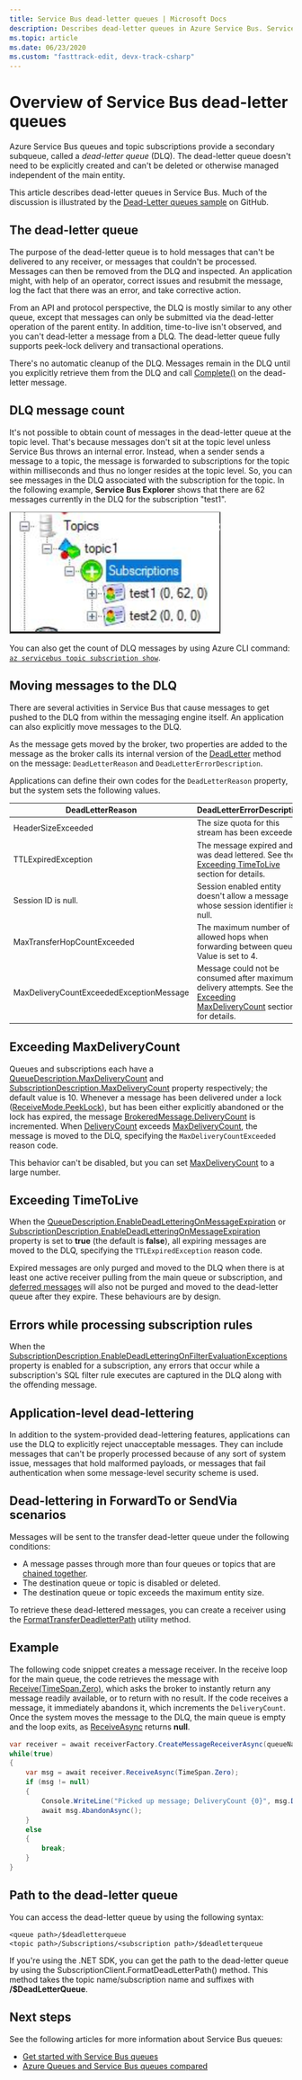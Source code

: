 ```yaml
---
title: Service Bus dead-letter queues | Microsoft Docs
description: Describes dead-letter queues in Azure Service Bus. Service Bus queues and topic subscriptions provide a secondary subqueue, called a dead-letter queue.
ms.topic: article
ms.date: 06/23/2020
ms.custom: "fasttrack-edit, devx-track-csharp"
---
```


# Overview of Service Bus dead-letter queues

Azure Service Bus queues and topic subscriptions provide a secondary subqueue, called a *dead-letter queue* (DLQ). The dead-letter queue doesn't need to be explicitly created and can't be deleted or otherwise managed independent of the main entity.

This article describes dead-letter queues in Service Bus. Much of the discussion is illustrated by the [Dead-Letter queues sample](https://github.com/Azure/azure-service-bus/tree/master/samples/DotNet/Microsoft.ServiceBus.Messaging/DeadletterQueue) on GitHub.
 
## The dead-letter queue

The purpose of the dead-letter queue is to hold messages that can't be delivered to any receiver, or messages that couldn't be processed. Messages can then be removed from the DLQ and inspected. An application might, with help of an operator, correct issues and resubmit the message, log the fact that there was an error, and take corrective action. 

From an API and protocol perspective, the DLQ is mostly similar to any other queue, except that messages can only be submitted via the dead-letter operation of the parent entity. In addition, time-to-live isn't observed, and you can't dead-letter a message from a DLQ. The dead-letter queue fully supports peek-lock delivery and transactional operations.

There's no automatic cleanup of the DLQ. Messages remain in the DLQ until you explicitly retrieve them from the DLQ and call [Complete()](/dotnet/api/microsoft.azure.servicebus.queueclient.completeasync) on the dead-letter message.

## DLQ message count
It's not possible to obtain count of messages in the dead-letter queue at the topic level. That's because messages don't sit at the topic level unless Service Bus throws an internal error. Instead, when a sender sends a message to a topic, the message is forwarded to subscriptions for the topic within milliseconds and thus no longer resides at the topic level. So, you can see messages in the DLQ associated with the subscription for the topic. In the following example, **Service Bus Explorer** shows that there are 62 messages currently in the DLQ for the subscription "test1". 

![DLQ message count](./media/service-bus-dead-letter-queues/dead-letter-queue-message-count.png)

You can also get the count of DLQ messages by using Azure CLI command: [`az servicebus topic subscription show`](/cli/azure/servicebus/topic/subscription?view=azure-cli-latest#az-servicebus-topic-subscription-show). 

## Moving messages to the DLQ

There are several activities in Service Bus that cause messages to get pushed to the DLQ from within the messaging engine itself. An application can also explicitly move messages to the DLQ. 

As the message gets moved by the broker, two properties are added to the message as the broker calls its internal version of the [DeadLetter](/dotnet/api/microsoft.azure.servicebus.queueclient.deadletterasync) method on the message: `DeadLetterReason` and `DeadLetterErrorDescription`.

Applications can define their own codes for the `DeadLetterReason` property, but the system sets the following values.

| DeadLetterReason | DeadLetterErrorDescription |
| --- | --- |
|HeaderSizeExceeded |The size quota for this stream has been exceeded. |
|TTLExpiredException |The message expired and was dead lettered. See the [Exceeding TimeToLive](#exceeding-timetolive) section for details. |
|Session ID is null. |Session enabled entity doesn't allow a message whose session identifier is null. |
|MaxTransferHopCountExceeded | The maximum number of allowed hops when forwarding between queues. Value is set to 4. |
| MaxDeliveryCountExceededExceptionMessage | Message could not be consumed after maximum delivery attempts. See the [Exceeding MaxDeliveryCount](#exceeding-maxdeliverycount) section for details. |

## Exceeding MaxDeliveryCount

Queues and subscriptions each have a [QueueDescription.MaxDeliveryCount](/dotnet/api/microsoft.servicebus.messaging.queuedescription.maxdeliverycount) and [SubscriptionDescription.MaxDeliveryCount](/dotnet/api/microsoft.servicebus.messaging.subscriptiondescription.maxdeliverycount) property respectively; the default value is 10. Whenever a message has been delivered under a lock ([ReceiveMode.PeekLock](/dotnet/api/microsoft.azure.servicebus.receivemode)), but has been either explicitly abandoned or the lock has expired, the message [BrokeredMessage.DeliveryCount](/dotnet/api/microsoft.servicebus.messaging.brokeredmessage) is incremented. When [DeliveryCount](/dotnet/api/microsoft.servicebus.messaging.brokeredmessage) exceeds [MaxDeliveryCount](/dotnet/api/microsoft.servicebus.messaging.queuedescription.maxdeliverycount), the message is moved to the DLQ, specifying the `MaxDeliveryCountExceeded` reason code.

This behavior can't be disabled, but you can set [MaxDeliveryCount](/dotnet/api/microsoft.servicebus.messaging.queuedescription.maxdeliverycount) to a large number.

## Exceeding TimeToLive

When the [QueueDescription.EnableDeadLetteringOnMessageExpiration](/dotnet/api/microsoft.servicebus.messaging.queuedescription) or [SubscriptionDescription.EnableDeadLetteringOnMessageExpiration](/dotnet/api/microsoft.servicebus.messaging.subscriptiondescription) property is set to **true** (the default is **false**), all expiring messages are moved to the DLQ, specifying the  `TTLExpiredException` reason code.

Expired messages are only purged and moved to the DLQ when there is at least one active receiver pulling from the main queue or subscription, and [deferred messages](./message-deferral.md) will also not be purged and moved to the dead-letter queue after they expire. These behaviours are by design.

## Errors while processing subscription rules

When the [SubscriptionDescription.EnableDeadLetteringOnFilterEvaluationExceptions](/dotnet/api/microsoft.servicebus.messaging.subscriptiondescription) property is enabled for a subscription, any errors that occur while a subscription's SQL filter rule executes are captured in the DLQ along with the offending message.

## Application-level dead-lettering

In addition to the system-provided dead-lettering features, applications can use the DLQ to explicitly reject unacceptable messages. They can include messages that can't be properly processed because of any sort of system issue, messages that hold malformed payloads, or messages that fail authentication when some message-level security scheme is used.

## Dead-lettering in ForwardTo or SendVia scenarios

Messages will be sent to the transfer dead-letter queue under the following conditions:

- A message passes through more than four queues or topics that are [chained together](service-bus-auto-forwarding.md).
- The destination queue or topic is disabled or deleted.
- The destination queue or topic exceeds the maximum entity size.

To retrieve these dead-lettered messages, you can create a receiver using the [FormatTransferDeadletterPath](/dotnet/api/microsoft.azure.servicebus.entitynamehelper.formattransferdeadletterpath) utility method.

## Example

The following code snippet creates a message receiver. In the receive loop for the main queue, the code retrieves the message with [Receive(TimeSpan.Zero)](/dotnet/api/microsoft.servicebus.messaging.messagereceiver), which asks the broker to instantly return any message readily available, or to return with no result. If the code receives a message, it immediately abandons it, which increments the  `DeliveryCount`. Once the system moves the message to the DLQ, the main queue is empty and the loop exits, as [ReceiveAsync](/dotnet/api/microsoft.servicebus.messaging.messagereceiver) returns **null**.

```csharp
var receiver = await receiverFactory.CreateMessageReceiverAsync(queueName, ReceiveMode.PeekLock);
while(true)
{
    var msg = await receiver.ReceiveAsync(TimeSpan.Zero);
    if (msg != null)
    {
        Console.WriteLine("Picked up message; DeliveryCount {0}", msg.DeliveryCount);
        await msg.AbandonAsync();
    }
    else
    {
        break;
    }
}
```

## Path to the dead-letter queue
You can access the dead-letter queue by using the following syntax:

```
<queue path>/$deadletterqueue
<topic path>/Subscriptions/<subscription path>/$deadletterqueue
```

If you're using the .NET SDK, you can get the path to the dead-letter queue by using the SubscriptionClient.FormatDeadLetterPath() method. This method takes the topic name/subscription name and suffixes with **/$DeadLetterQueue**.


## Next steps

See the following articles for more information about Service Bus queues:

* [Get started with Service Bus queues](service-bus-dotnet-get-started-with-queues.md)
* [Azure Queues and Service Bus queues compared](service-bus-azure-and-service-bus-queues-compared-contrasted.md)

